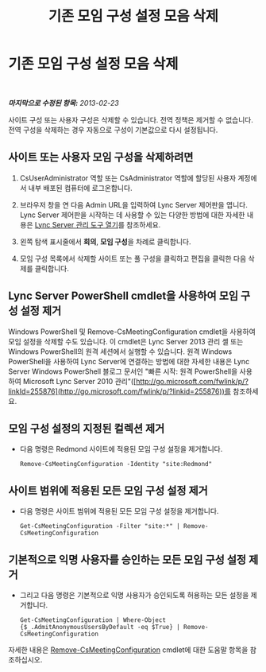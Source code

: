 ﻿---
title: 기존 모임 구성 설정 모음 삭제
TOCTitle: 기존 모임 구성 설정 모음 삭제
ms:assetid: 92ff8a91-05c5-4047-a533-5dff12f22299
ms:mtpsurl: https://technet.microsoft.com/ko-kr/library/JJ688136(v=OCS.15)
ms:contentKeyID: 49885873
ms.date: 08/24/2015
mtps_version: v=OCS.15
ms.translationtype: HT
---

# 기존 모임 구성 설정 모음 삭제

 

_**마지막으로 수정된 항목:** 2013-02-23_

사이트 구성 또는 사용자 구성은 삭제할 수 있습니다. 전역 정책은 제거할 수 없습니다. 전역 구성을 삭제하는 경우 자동으로 구성이 기본값으로 다시 설정됩니다.

## 사이트 또는 사용자 모임 구성을 삭제하려면

1.  CsUserAdministrator 역할 또는 CsAdministrator 역할에 할당된 사용자 계정에서 내부 배포된 컴퓨터에 로그온합니다.

2.  브라우저 창을 연 다음 Admin URL을 입력하여 Lync Server 제어판을 엽니다. Lync Server 제어판을 시작하는 데 사용할 수 있는 다양한 방법에 대한 자세한 내용은 [Lync Server 관리 도구 열기](lync-server-2013-open-lync-server-administrative-tools.md)를 참조하세요.

3.  왼쪽 탐색 표시줄에서 **회의**, **모임 구성**을 차례로 클릭합니다.

4.  모임 구성 목록에서 삭제할 사이트 또는 풀 구성을 클릭하고 편집을 클릭한 다음 삭제를 클릭합니다.

## Lync Server PowerShell cmdlet을 사용하여 모임 구성 설정 제거

Windows PowerShell 및 Remove-CsMeetingConfiguration cmdlet을 사용하여 모임 설정을 삭제할 수도 있습니다. 이 cmdlet은 Lync Server 2013 관리 셸 또는 Windows PowerShell의 원격 세션에서 실행할 수 있습니다. 원격 Windows PowerShell을 사용하여 Lync Server에 연결하는 방법에 대한 자세한 내용은 Lync Server Windows PowerShell 블로그 문서인 "빠른 시작: 원격 PowerShell을 사용하여 Microsoft Lync Server 2010 관리"([http://go.microsoft.com/fwlink/p/?linkId=255876](http://go.microsoft.com/fwlink/p/?linkid=255876))를 참조하세요.

## 모임 구성 설정의 지정된 컬렉션 제거

  - 다음 명령은 Redmond 사이트에 적용된 모임 구성 설정을 제거합니다.
    
        Remove-CsMeetingConfiguration -Identity "site:Redmond"

## 사이트 범위에 적용된 모든 모임 구성 설정 제거

  - 다음 명령은 사이트 범위에 적용된 모든 모임 구성 설정을 제거합니다.
    
        Get-CsMeetingConfiguration -Filter "site:*" | Remove-CsMeetingConfiguration

## 기본적으로 익명 사용자를 승인하는 모든 모임 구성 설정 제거

  - 그리고 다음 명령은 기본적으로 익명 사용자가 승인되도록 허용하는 모든 설정을 제거합니다.
    
        Get-CsMeetingConfiguration | Where-Object {$_.AdmitAnonymousUsersByDefault -eq $True} | Remove-CsMeetingConfiguration

자세한 내용은 [Remove-CsMeetingConfiguration](remove-csmeetingconfiguration.md) cmdlet에 대한 도움말 항목을 참조하십시오.


